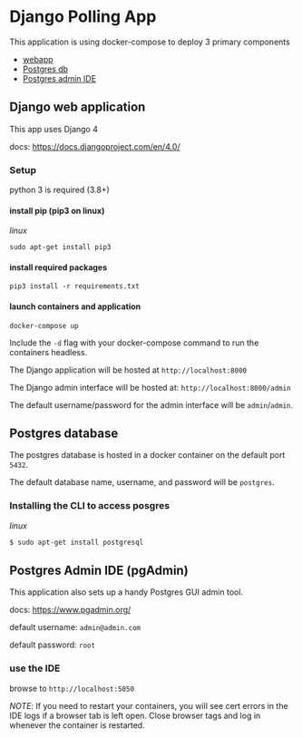 # Django Polling App

This application is using docker-compose to deploy 3 primary components
- [webapp](#django-web-application)
- [Postgres db](#postgres-database)
- [Postgres admin IDE](#postgres-admin-ide-pgadmin)

## Django web application
This app uses Django 4

docs: https://docs.djangoproject.com/en/4.0/

### Setup
python 3 is required (3.8+)

#### install pip (pip3 on linux)
_linux_
```
sudo apt-get install pip3
```
#### install required packages
```
pip3 install -r requirements.txt
```
#### launch containers and application
```
docker-compose up
```
Include the `-d` flag with your docker-compose command to run the containers headless.

The Django application will be hosted at `http://localhost:8000`

The Django admin interface will be hosted at: `http://localhost:8000/admin`

The default username/password for the admin interface will be `admin`/`admin`.

## Postgres database
The postgres database is hosted in a docker container on the default port `5432`.

The default database name, username, and password will be `postgres`.

### Installing the CLI to access posgres 

_linux_

```bash
$ sudo apt-get install postgresql
```

## Postgres Admin IDE (pgAdmin)

This application also sets up a handy Postgres GUI admin tool.

docs: https://www.pgadmin.org/

default username: `admin@admin.com`

default password: `root`

### use the IDE
browse to `http://localhost:5050`

_NOTE_: If you need to restart your containers, you will see cert errors in the IDE logs if a browser tab is left open. Close browser tags and log in whenever the container is restarted.

